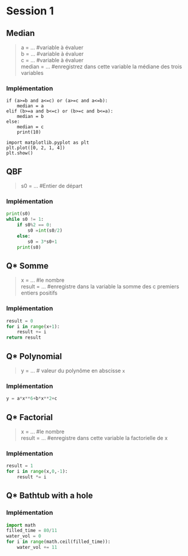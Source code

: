 # Session 1

## Median

> a = ... #variable à évaluer  
> b = ... #variable à évaluer  
> c = ... #variable à évaluer  
> median = ... #enregistrez dans cette variable la médiane des trois variables  

### Implémentation
```{python}
if (a>=b and a<=c) or (a>=c and a<=b):
    median = a
elif (b>=a and b<=c) or (b>=c and b<=a):
    median = b
else:
    median = c
    print(10)
```

```{python}
import matplotlib.pyplot as plt
plt.plot([0, 2, 1, 4])
plt.show()
```


## QBF
> s0 = ...    #Entier de départ

### Implémentation
```python
print(s0)
while s0 != 1:
    if s0%2 == 0:
        s0 =int(s0/2)
    else:
        s0 = 3*s0+1
    print(s0)
```



## Q* Somme

> x = ... #le nombre  
> result = ... #enregistre dans la variable la somme des c premiers entiers positifs

### Implémentation
```python
result = 0
for i in range(x+1):
    result += i
return result
```



## Q* Polynomial
> y = ...  # valeur du polynôme en abscisse `x`
### Implémentation
```python
y = a*x**6+b*x**2+c
```


## Q* Factorial
> x = ... #le nombre  
> result = ... #enregistre dans cette variable la factorielle de x
### Implémentation
```python
result = 1
for i in range(x,0,-1):
    result *= i
```

## Q* Bathtub with a hole 
### Implémentation
```python
import math
filled_time = 80/11
water_vol = 0
for i in range(math.ceil(filled_time)):
    water_vol += 11
```
